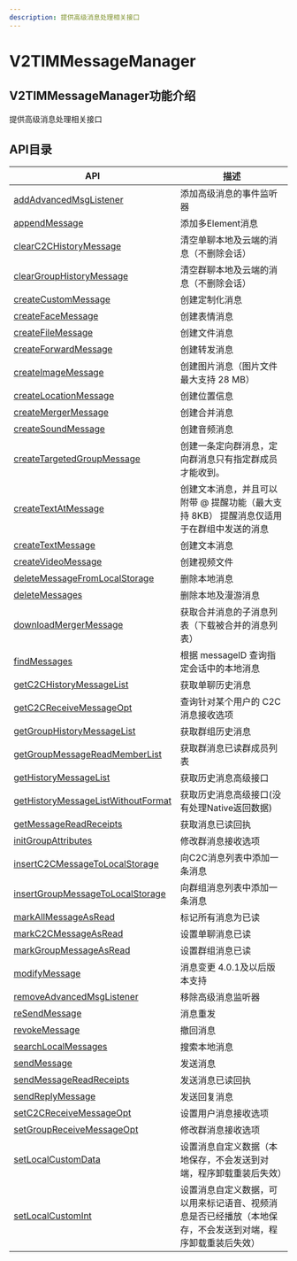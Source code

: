 ```yaml
---
description: 提供高级消息处理相关接口
---
```


# V2TIMMessageManager

## V2TIMMessageManager功能介绍

提供高级消息处理相关接口

## API目录

| API                                                                                                                                                                                                | 描述                                                    |
| -------------------------------------------------------------------------------------------------------------------------------------------------------------------------------------------------- | ----------------------------------------------------- |
| [addAdvancedMsgListener](https://pub.dev/documentation/tencent\_im\_sdk\_plugin/latest/manager\_v2\_tim\_message\_manager/V2TIMMessageManager/addAdvancedMsgListener.html)                         | 添加高级消息的事件监听器                                          |
| [appendMessage](https://pub.dev/documentation/tencent\_im\_sdk\_plugin/latest/manager\_v2\_tim\_message\_manager/V2TIMMessageManager/appendMessage.html)                                           | 添加多Element消息                                          |
| [clearC2CHistoryMessage](https://pub.dev/documentation/tencent\_im\_sdk\_plugin/latest/manager\_v2\_tim\_message\_manager/V2TIMMessageManager/clearC2CHistoryMessage.html)                         | 清空单聊本地及云端的消息（不删除会话）                                   |
| [clearGroupHistoryMessage](https://pub.dev/documentation/tencent\_im\_sdk\_plugin/latest/manager\_v2\_tim\_message\_manager/V2TIMMessageManager/clearGroupHistoryMessage.html)                     | 清空群聊本地及云端的消息（不删除会话）                                   |
| [createCustomMessage](https://pub.dev/documentation/tencent\_im\_sdk\_plugin/latest/manager\_v2\_tim\_message\_manager/V2TIMMessageManager/createCustomMessage.html)                               | 创建定制化消息                                               |
| [createFaceMessage](https://pub.dev/documentation/tencent\_im\_sdk\_plugin/latest/manager\_v2\_tim\_message\_manager/V2TIMMessageManager/createFaceMessage.html)                                   | 创建表情消息                                                |
| [createFileMessage](https://pub.dev/documentation/tencent\_im\_sdk\_plugin/latest/manager\_v2\_tim\_message\_manager/V2TIMMessageManager/createFileMessage.html)                                   | 创建文件消息                                                |
| [createForwardMessage](https://pub.dev/documentation/tencent\_im\_sdk\_plugin/latest/manager\_v2\_tim\_message\_manager/V2TIMMessageManager/createForwardMessage.html)                             | 创建转发消息                                                |
| [createImageMessage](https://pub.dev/documentation/tencent\_im\_sdk\_plugin/latest/manager\_v2\_tim\_message\_manager/V2TIMMessageManager/createImageMessage.html)                                 | 创建图片消息（图片文件最大支持 28 MB）                                |
| [createLocationMessage](https://pub.dev/documentation/tencent\_im\_sdk\_plugin/latest/manager\_v2\_tim\_message\_manager/V2TIMMessageManager/createLocationMessage.html)                           | 创建位置信息                                                |
| [createMergerMessage](https://pub.dev/documentation/tencent\_im\_sdk\_plugin/latest/manager\_v2\_tim\_message\_manager/V2TIMMessageManager/createMergerMessage.html)                               | 创建合并消息                                                |
| [createSoundMessage](https://pub.dev/documentation/tencent\_im\_sdk\_plugin/latest/manager\_v2\_tim\_message\_manager/V2TIMMessageManager/createSoundMessage.html)                                 | 创建音频消息                                                |
| [createTargetedGroupMessage](https://pub.dev/documentation/tencent\_im\_sdk\_plugin/latest/manager\_v2\_tim\_message\_manager/V2TIMMessageManager/createTargetedGroupMessage.html)                 | 创建一条定向群消息，定向群消息只有指定群成员才能收到。                           |
| [createTextAtMessage](https://pub.dev/documentation/tencent\_im\_sdk\_plugin/latest/manager\_v2\_tim\_message\_manager/V2TIMMessageManager/createTextAtMessage.html)                               | 创建文本消息，并且可以附带 @ 提醒功能（最大支持 8KB） 提醒消息仅适用于在群组中发送的消息      |
| [createTextMessage](https://pub.dev/documentation/tencent\_im\_sdk\_plugin/latest/manager\_v2\_tim\_message\_manager/V2TIMMessageManager/createTextMessage.html)                                   | 创建文本消息                                                |
| [createVideoMessage](https://pub.dev/documentation/tencent\_im\_sdk\_plugin/latest/manager\_v2\_tim\_message\_manager/V2TIMMessageManager/createVideoMessage.html)                                 | 创建视频文件                                                |
| [deleteMessageFromLocalStorage](https://pub.dev/documentation/tencent\_im\_sdk\_plugin/latest/manager\_v2\_tim\_message\_manager/V2TIMMessageManager/deleteMessageFromLocalStorage.html)           | 删除本地消息                                                |
| [deleteMessages](https://pub.dev/documentation/tencent\_im\_sdk\_plugin/latest/manager\_v2\_tim\_message\_manager/V2TIMMessageManager/deleteMessages.html)                                         | 删除本地及漫游消息                                             |
| [downloadMergerMessage](https://pub.dev/documentation/tencent\_im\_sdk\_plugin/latest/manager\_v2\_tim\_message\_manager/V2TIMMessageManager/downloadMergerMessage.html)                           | 获取合并消息的子消息列表（下载被合并的消息列表）                              |
| [findMessages](https://pub.dev/documentation/tencent\_im\_sdk\_plugin/latest/manager\_v2\_tim\_message\_manager/V2TIMMessageManager/findMessages.html)                                             | 根据 messageID 查询指定会话中的本地消息                             |
| [getC2CHistoryMessageList](https://pub.dev/documentation/tencent\_im\_sdk\_plugin/latest/manager\_v2\_tim\_message\_manager/V2TIMMessageManager/getC2CHistoryMessageList.html)                     | 获取单聊历史消息                                              |
| [getC2CReceiveMessageOpt](https://pub.dev/documentation/tencent\_im\_sdk\_plugin/latest/manager\_v2\_tim\_message\_manager/V2TIMMessageManager/getC2CReceiveMessageOpt.html)                       | 查询针对某个用户的 C2C 消息接收选项                                  |
| [getGroupHistoryMessageList](https://pub.dev/documentation/tencent\_im\_sdk\_plugin/latest/manager\_v2\_tim\_message\_manager/V2TIMMessageManager/getGroupHistoryMessageList.html)                 | 获取群组历史消息                                              |
| [getGroupMessageReadMemberList](https://pub.dev/documentation/tencent\_im\_sdk\_plugin/latest/manager\_v2\_tim\_message\_manager/V2TIMMessageManager/getGroupMessageReadMemberList.html)           | 获取群消息已读群成员列表                                          |
| [getHistoryMessageList](https://pub.dev/documentation/tencent\_im\_sdk\_plugin/latest/manager\_v2\_tim\_message\_manager/V2TIMMessageManager/getHistoryMessageList.html)                           | 获取历史消息高级接口                                            |
| [getHistoryMessageListWithoutFormat](https://pub.dev/documentation/tencent\_im\_sdk\_plugin/latest/manager\_v2\_tim\_message\_manager/V2TIMMessageManager/getHistoryMessageListWithoutFormat.html) | 获取历史消息高级接口(没有处理Native返回数据)                            |
| [getMessageReadReceipts](https://pub.dev/documentation/tencent\_im\_sdk\_plugin/latest/manager\_v2\_tim\_message\_manager/V2TIMMessageManager/getMessageReadReceipts.html)                         | 获取消息已读回执                                              |
| [initGroupAttributes](https://pub.dev/documentation/tencent\_im\_sdk\_plugin/latest/manager\_v2\_tim\_group\_manager/V2TIMGroupManager/initGroupAttributes.html)                                   | 修改群消息接收选项                                             |
| [insertC2CMessageToLocalStorage](https://pub.dev/documentation/tencent\_im\_sdk\_plugin/latest/manager\_v2\_tim\_message\_manager/V2TIMMessageManager/insertC2CMessageToLocalStorage.html)         | 向C2C消息列表中添加一条消息                                       |
| [insertGroupMessageToLocalStorage](https://pub.dev/documentation/tencent\_im\_sdk\_plugin/latest/manager\_v2\_tim\_message\_manager/V2TIMMessageManager/insertGroupMessageToLocalStorage.html)     | 向群组消息列表中添加一条消息                                        |
| [markAllMessageAsRead](https://pub.dev/documentation/tencent\_im\_sdk\_plugin/latest/manager\_v2\_tim\_message\_manager/V2TIMMessageManager/markAllMessageAsRead.html)                             | 标记所有消息为已读                                             |
| [markC2CMessageAsRead](https://pub.dev/documentation/tencent\_im\_sdk\_plugin/latest/manager\_v2\_tim\_message\_manager/V2TIMMessageManager/markC2CMessageAsRead.html)                             | 设置单聊消息已读                                              |
| [markGroupMessageAsRead](https://pub.dev/documentation/tencent\_im\_sdk\_plugin/latest/manager\_v2\_tim\_message\_manager/V2TIMMessageManager/markGroupMessageAsRead.html)                         | 设置群组消息已读                                              |
| [modifyMessage](https://pub.dev/documentation/tencent\_im\_sdk\_plugin/latest/manager\_v2\_tim\_message\_manager/V2TIMMessageManager/modifyMessage.html)                                           | 消息变更 4.0.1及以后版本支持                                     |
| [removeAdvancedMsgListener](https://pub.dev/documentation/tencent\_im\_sdk\_plugin/latest/manager\_v2\_tim\_message\_manager/V2TIMMessageManager/removeAdvancedMsgListener.html)                   | 移除高级消息监听器                                             |
| [reSendMessage](https://pub.dev/documentation/tencent\_im\_sdk\_plugin/latest/manager\_v2\_tim\_message\_manager/V2TIMMessageManager/reSendMessage.html)                                           | 消息重发                                                  |
| [revokeMessage](https://pub.dev/documentation/tencent\_im\_sdk\_plugin/latest/manager\_v2\_tim\_message\_manager/V2TIMMessageManager/revokeMessage.html)                                           | 撤回消息                                                  |
| [searchLocalMessages](https://pub.dev/documentation/tencent\_im\_sdk\_plugin/latest/manager\_v2\_tim\_message\_manager/V2TIMMessageManager/searchLocalMessages.html)                               | 搜索本地消息                                                |
| [sendMessage](https://pub.dev/documentation/tencent\_im\_sdk\_plugin/latest/manager\_v2\_tim\_message\_manager/V2TIMMessageManager/sendMessage.html)                                               | 发送消息                                                  |
| [sendMessageReadReceipts](https://pub.dev/documentation/tencent\_im\_sdk\_plugin/latest/manager\_v2\_tim\_message\_manager/V2TIMMessageManager/sendMessageReadReceipts.html)                       | 发送消息已读回执                                              |
| [sendReplyMessage](https://pub.dev/documentation/tencent\_im\_sdk\_plugin/latest/manager\_v2\_tim\_message\_manager/V2TIMMessageManager/sendReplyMessage.html)                                     | 发送回复消息                                                |
| [setC2CReceiveMessageOpt](https://pub.dev/documentation/tencent\_im\_sdk\_plugin/latest/manager\_v2\_tim\_message\_manager/V2TIMMessageManager/setC2CReceiveMessageOpt.html)                       | 设置用户消息接收选项                                            |
| [setGroupReceiveMessageOpt](https://pub.dev/documentation/tencent\_im\_sdk\_plugin/latest/manager\_v2\_tim\_message\_manager/V2TIMMessageManager/setGroupReceiveMessageOpt.html)                   | 修改群消息接收选项                                             |
| [setLocalCustomData](https://pub.dev/documentation/tencent\_im\_sdk\_plugin/latest/manager\_v2\_tim\_message\_manager/V2TIMMessageManager/setLocalCustomData.html)                                 | 设置消息自定义数据（本地保存，不会发送到对端，程序卸载重装后失效）                     |
| [setLocalCustomInt](https://pub.dev/documentation/tencent\_im\_sdk\_plugin/latest/manager\_v2\_tim\_message\_manager/V2TIMMessageManager/setLocalCustomInt.html)                                   | 设置消息自定义数据，可以用来标记语音、视频消息是否已经播放（本地保存，不会发送到对端，程序卸载重装后失效） |
